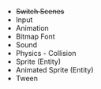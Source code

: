 * ~~Switch Scenes~~
* Input
* Animation
* Bitmap Font
* Sound
* Physics - Collision
* Sprite (Entity)
* Animated Sprite (Entity)
* Tween